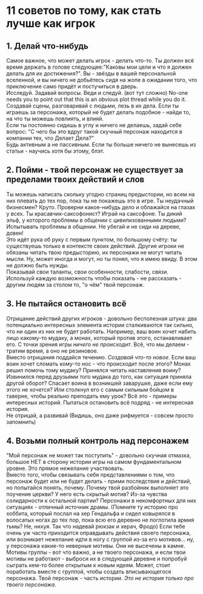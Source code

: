 # 11 советов по тому, как стать лучше как игрок

## 1. Делай что-нибудь

Самое важное, что может делать игрок - делать что-то. Ты должен всё время держать в голове следующее:"Каковы мои цели и что я должен делать для их достижения?". Вы - звёзды в вашей персональной вселенной, и вы ничего не добьётесь сидя на жопе в ожидании того, что приключение само придёт и постучиться в дверь.  
Исследуй. Задавай вопросы. Веди и следуй. (вот тут сложно) No-one needs you to point out that this is an obvious plot thread while you do it. Создавай сцены, разговаривай с людьми, лезь в их дела. Если ты играешь за персонажа, который не будет делать подобное - найди то, на что ты можешь повлиять, и влияй.  
Если ты постоянно сидишь в углу и ничего не делаешь, задай себе вопрос: "С чего бы это вдруг такой скучный персонаж находится в компании тех, что Делает Дела?"  
Будь активным а не пассивным. Если ты больше ничего не вынесешь из статьи - научись хотя бы этому, блэт.

## 2. Пойми - твой персонаж не существует за пределами твоих действий и слов

Ты можешь написать скольку угодно страниц предыстории, но всем на них плевать до тех пор, пока ты не покажешь это в игре. Ты неудачный бизнесмен? Круто. Проверни какое-нибудь дело и облажайся на глазах у всех. Ты красавчик-саксофонист? Играй на саксофоне. Ты дикий эльф, у которого проблемы в общении с цивилизованными людьми? Испытывать проблемы в общении. Не убегай и не сиди на дереве, довен!  
Это идёт рука об руку с первым пунктом, по большому счёту: ты существуешь только в контексте своих действий. Другие игроки не обязаны читать твою предысторию, их персонажи не могут читать мысли. Ну, может иногда и могут, но ты понял, что я имею ввиду. В этом не должно быть нужды.  
Показывай свои таланты, свои особенности, слабости, связи. Используй каждую возможность чтобы показать - не рассказать - другим людям за столом то, "о чём" твой персонаж.

## 3. Не пытайся остановить всё

Отрицание действий других игроков - довольно бесполезная штука: два потенциально интересных элемента истории сталкиваются так сильно, что ни один из них не будет работать. Например, ваш воин хочет набить лицо какому-то мудаку, а монах, который против этого, останавливает его. С точки зрения игры *ничего не происходит*. Всё, что мы делаем - тратим время, а оно не резиновое.  
Вместо отрицания поддайся течению. *Создавай что-то новое*. Если ваш воин хочет сломать кому-то нос - что происходит после этого? Монах решил помочь тому мудаку? Принялся читать наставления воину? Извинился перед друзьями того мудака до того, как ситуация приняла другой оборот? Спасает воина в возникшей заварушке, даже если ему этого не хочется? Или столкнул его с самым сильным бойцом в таверне, чтобы реально преподать ему урок? Всё это - примеры интересных историй. Пытаться остановить всё подряд - не интересная история.  
Не отрицай, а развивай (Видишь, оно даже рифмуется - совсем просто запомнить)

## 4. Возьми полный контроль над персонажем

"Мой персонаж не может так поступить" - довольно скучная отмазка, большое НЕТ в сторону истории игры на самом фундаментальном уровне. Это прямое нежелание участвовать.  
Вместо того, чтобы связывать себя представлениями о том, что персонаж будет или не будет делать - прими последствия и действий, но попытайся понять, почему. Почему твой разбойник выполняет это поучение церкви? У него есть скрытый мотив? Из-за чувства солидарности к остальной партии? Персонажи в некомфортных для них ситуациях - отличный источник драмы.
(Помните ту историю про хоббита, который послал на хер Гендальфа и сидел ковырялся в волосатых ногах до тех пор, пока всю его деревню не поглотила армия тьмы? Не, нихуя. Так что надевай рюкзак и херач, Фродо)
Если тебе очень уж часто приходится оправдывать действия своего персонажа, или возникает нежелание идти в ногу с группой из-за его мотивов... ну, у персонажа какие-то неверные мотивы. Они не высечены в камне. Мотивы группы - вот что важно, а не твоего персонажа, и если твои мотивы не работают - выброси их в следующей деревне и попробуй сыграть кем-то более открытым к новым идеям. Может, стоит поработать вместе с группой, чтобы создать вписывающегося персонажа.
Твой персонаж - часть истории. *Это не история только про твоего персонажа*.

